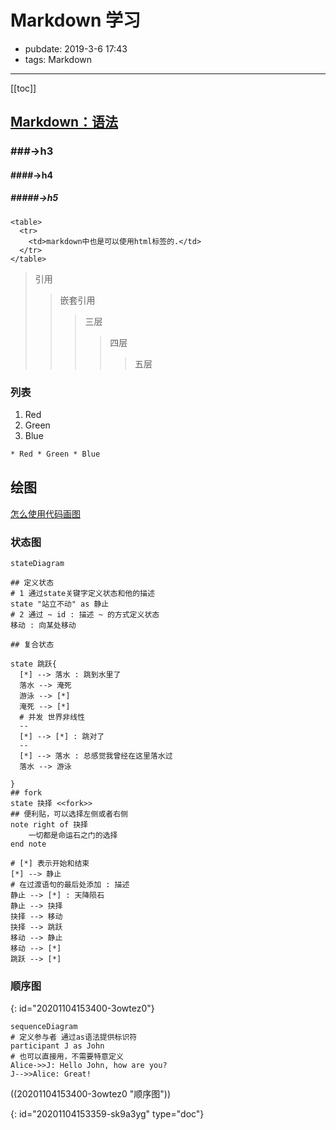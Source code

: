 # Markdown 学习

- pubdate: 2019-3-6 17:43
- tags: Markdown

---

[[toc]]

## [Markdown：语法](https://daringfireball.net/projects/markdown/syntax#philosophy)

### ###->h3

#### ####->h4

##### #####->h5

```html{run}
<table>
  <tr>
    <td>markdown中也是可以使用html标签的.</td>
  </tr>
</table>
```

> 引用
>
>> 嵌套引用
>>
>>> 三层
>>>
>>>> 四层
>>>>
>>>>> 五层
>>>>>
>>>>
>>>
>>

### 列表

1. Red
2. Green
3. Blue

```html
* Red * Green * Blue
```

## 绘图

[怎么使用代码画图](https://github.com/mermaid-js/mermaid)

### 状态图

```mermaid{run}
stateDiagram

## 定义状态
# 1 通过state关键字定义状态和他的描述
state "站立不动" as 静止
# 2 通过 ~ id : 描述 ~ 的方式定义状态
移动 : 向某处移动

## 复合状态

state 跳跃{
  [*] --> 落水 : 跳到水里了
  落水 --> 淹死
  游泳 --> [*]
  淹死 --> [*]
  # 并发 世界非线性
  --
  [*] --> [*] : 跳对了
  --
  [*] --> 落水 : 总感觉我曾经在这里落水过
  落水 --> 游泳

}
## fork
state 抉择 <<fork>>
## 便利贴，可以选择左侧或者右侧
note right of 抉择
    一切都是命运石之门的选择
end note

# [*] 表示开始和结束
[*] --> 静止
# 在过渡语句的最后处添加 : 描述
静止 --> [*] : 天降陨石
静止 --> 抉择
抉择 --> 移动
抉择 --> 跳跃
移动 --> 静止
移动 --> [*]
跳跃 --> [*]
```

### 顺序图
{: id="20201104153400-3owtez0"}

```mermaid{run}
sequenceDiagram
# 定义参与者 通过as语法提供标识符
participant J as John
# 也可以直接用，不需要特意定义
Alice->>J: Hello John, how are you?
J-->>Alice: Great!
```

((20201104153400-3owtez0 "顺序图"))


{: id="20201104153359-sk9a3yg" type="doc"}
